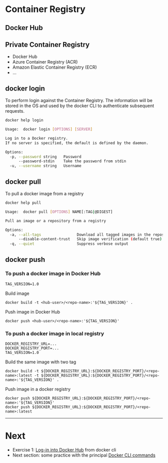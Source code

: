 # Container Registry

<!-- TODO: What is a Container Registry -->

## Docker Hub

## Private Container Registry

- Docker Hub
- Azure Container Registry (ACR)
- Amazon Elastic Container Registry (ECR)
- ...


## docker login

To perform login against the Container Registry.
The information will be stored in the OS and used by the docker CLI to authenticate subsequent requests.

```bash
docker help login

Usage:	docker login [OPTIONS] [SERVER]

Log in to a Docker registry.
If no server is specified, the default is defined by the daemon.

Options:
  -p, --password string   Password
      --password-stdin    Take the password from stdin
  -u, --username string   Username
```


## docker pull

To pull a docker image from a registry

```bash 
docker help pull

Usage:	docker pull [OPTIONS] NAME[:TAG|@DIGEST]

Pull an image or a repository from a registry

Options:
  -a, --all-tags                Download all tagged images in the repository
      --disable-content-trust   Skip image verification (default true)
  -q, --quiet                   Suppress verbose output
```

## docker push
### To push a docker image in Docker Hub

```
TAG_VERSION=1.0
```
Build image
```
docker build -t <hub-user>/<repo-name>:'${TAG_VERSION}' .
```

Push image in Docker Hub
```
docker push <hub-user>/<repo-name>:'${TAG_VERSION}'
```


### To push a docker image in local registry

```
DOCKER_REGISTRY_URL=...
DOCKER_REGISTRY_PORT=...
TAG_VERSION=1.0
```
Build the same image with two tag
```
docker build -t ${DOCKER_REGISTRY_URL}:${DOCKER_REGISTRY_PORT}/<repo-name>:latest -t ${DOCKER_REGISTRY_URL}:${DOCKER_REGISTRY_PORT}/<repo-name>:'${TAG_VERSION}' .
```

Push image in a docker registry
```
docker push ${DOCKER_REGISTRY_URL}:${DOCKER_REGISTRY_PORT}/<repo-name>:'${TAG_VERSION}'
docker push ${DOCKER_REGISTRY_URL}:${DOCKER_REGISTRY_PORT}/<repo-name>:latest
```


---

# Next 

- Exercise 1: [Log-in into Docker Hub](Ex-01.md) from docker cli 
- Next section: some practice with the principal [Docker CLI commands](../03-RunContainerRun)
